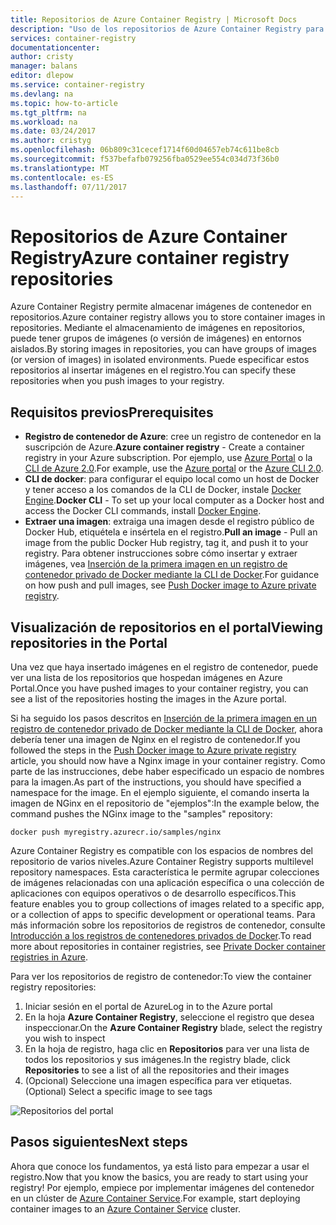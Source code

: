 ```yaml
---
title: Repositorios de Azure Container Registry | Microsoft Docs
description: "Uso de los repositorios de Azure Container Registry para imágenes de Docker"
services: container-registry
documentationcenter: 
author: cristy
manager: balans
editor: dlepow
ms.service: container-registry
ms.devlang: na
ms.topic: how-to-article
ms.tgt_pltfrm: na
ms.workload: na
ms.date: 03/24/2017
ms.author: cristyg
ms.openlocfilehash: 06b809c31cecef1714f60d04657eb74c611be8cb
ms.sourcegitcommit: f537befafb079256fba0529ee554c034d73f36b0
ms.translationtype: MT
ms.contentlocale: es-ES
ms.lasthandoff: 07/11/2017
---
```

# <a name="azure-container-registry-repositories"></a><span data-ttu-id="89ccc-103">Repositorios de Azure Container Registry</span><span class="sxs-lookup"><span data-stu-id="89ccc-103">Azure container registry repositories</span></span>

<span data-ttu-id="89ccc-104">Azure Container Registry permite almacenar imágenes de contenedor en repositorios.</span><span class="sxs-lookup"><span data-stu-id="89ccc-104">Azure container registry allows you to store container images in repositories.</span></span> <span data-ttu-id="89ccc-105">Mediante el almacenamiento de imágenes en repositorios, puede tener grupos de imágenes (o versión de imágenes) en entornos aislados.</span><span class="sxs-lookup"><span data-stu-id="89ccc-105">By storing images in repositories, you can have groups of images (or version of images) in isolated environments.</span></span> <span data-ttu-id="89ccc-106">Puede especificar estos repositorios al insertar imágenes en el registro.</span><span class="sxs-lookup"><span data-stu-id="89ccc-106">You can specify these repositories when you push images to your registry.</span></span>


## <a name="prerequisites"></a><span data-ttu-id="89ccc-107">Requisitos previos</span><span class="sxs-lookup"><span data-stu-id="89ccc-107">Prerequisites</span></span>
* <span data-ttu-id="89ccc-108">**Registro de contenedor de Azure**: cree un registro de contenedor en la suscripción de Azure.</span><span class="sxs-lookup"><span data-stu-id="89ccc-108">**Azure container registry** - Create a container registry in your Azure subscription.</span></span> <span data-ttu-id="89ccc-109">Por ejemplo, use [Azure Portal](container-registry-get-started-portal.md) o la [CLI de Azure 2.0](container-registry-get-started-azure-cli.md).</span><span class="sxs-lookup"><span data-stu-id="89ccc-109">For example, use the [Azure portal](container-registry-get-started-portal.md) or the [Azure CLI 2.0](container-registry-get-started-azure-cli.md).</span></span>
* <span data-ttu-id="89ccc-110">**CLI de docker**: para configurar el equipo local como un host de Docker y tener acceso a los comandos de la CLI de Docker, instale [Docker Engine](https://docs.docker.com/engine/installation/).</span><span class="sxs-lookup"><span data-stu-id="89ccc-110">**Docker CLI** - To set up your local computer as a Docker host and access the Docker CLI commands, install [Docker Engine](https://docs.docker.com/engine/installation/).</span></span>
* <span data-ttu-id="89ccc-111">**Extraer una imagen**: extraiga una imagen desde el registro público de Docker Hub, etiquétela e insértela en el registro.</span><span class="sxs-lookup"><span data-stu-id="89ccc-111">**Pull an image** - Pull an image from the public Docker Hub registry, tag it, and push it to your registry.</span></span> <span data-ttu-id="89ccc-112">Para obtener instrucciones sobre cómo insertar y extraer imágenes, vea [Inserción de la primera imagen en un registro de contenedor privado de Docker mediante la CLI de Docker](container-registry-get-started-docker-cli.md).</span><span class="sxs-lookup"><span data-stu-id="89ccc-112">For guidance on how push and pull images, see [Push Docker image to Azure private registry](container-registry-get-started-docker-cli.md).</span></span>


## <a name="viewing-repositories-in-the-portal"></a><span data-ttu-id="89ccc-113">Visualización de repositorios en el portal</span><span class="sxs-lookup"><span data-stu-id="89ccc-113">Viewing repositories in the Portal</span></span>

<span data-ttu-id="89ccc-114">Una vez que haya insertado imágenes en el registro de contenedor, puede ver una lista de los repositorios que hospedan imágenes en Azure Portal.</span><span class="sxs-lookup"><span data-stu-id="89ccc-114">Once you have pushed images to your container registry, you can see a list of the repositories hosting the images in the Azure portal.</span></span>

<span data-ttu-id="89ccc-115">Si ha seguido los pasos descritos en [Inserción de la primera imagen en un registro de contenedor privado de Docker mediante la CLI de Docker](container-registry-get-started-docker-cli.md), ahora debería tener una imagen de Nginx en el registro de contenedor.</span><span class="sxs-lookup"><span data-stu-id="89ccc-115">If you followed the steps in the [Push Docker image to Azure private registry](container-registry-get-started-docker-cli.md) article, you should now have a Nginx image in your container registry.</span></span> <span data-ttu-id="89ccc-116">Como parte de las instrucciones, debe haber especificado un espacio de nombres para la imagen.</span><span class="sxs-lookup"><span data-stu-id="89ccc-116">As part of the instructions, you should have specified a namespace for the image.</span></span> <span data-ttu-id="89ccc-117">En el ejemplo siguiente, el comando inserta la imagen de NGinx en el repositorio de "ejemplos":</span><span class="sxs-lookup"><span data-stu-id="89ccc-117">In the example below, the command pushes the NGinx image to the "samples" repository:</span></span>

```
docker push myregistry.azurecr.io/samples/nginx
```
 <span data-ttu-id="89ccc-118">Azure Container Registry es compatible con los espacios de nombres del repositorio de varios niveles.</span><span class="sxs-lookup"><span data-stu-id="89ccc-118">Azure Container Registry supports multilevel repository namespaces.</span></span> <span data-ttu-id="89ccc-119">Esta característica le permite agrupar colecciones de imágenes relacionadas con una aplicación específica o una colección de aplicaciones con equipos operativos o de desarrollo específicos.</span><span class="sxs-lookup"><span data-stu-id="89ccc-119">This feature enables you to group collections of images related to a specific app, or a collection of apps to specific development or operational teams.</span></span> <span data-ttu-id="89ccc-120">Para más información sobre los repositorios de registros de contenedor, consulte [Introducción a los registros de contenedores privados de Docker](container-registry-intro.md).</span><span class="sxs-lookup"><span data-stu-id="89ccc-120">To read more about repositories in container registries, see [Private Docker container registries in Azure](container-registry-intro.md).</span></span>

<span data-ttu-id="89ccc-121">Para ver los repositorios de registro de contenedor:</span><span class="sxs-lookup"><span data-stu-id="89ccc-121">To view the container registry repositories:</span></span>

1. <span data-ttu-id="89ccc-122">Iniciar sesión en el portal de Azure</span><span class="sxs-lookup"><span data-stu-id="89ccc-122">Log in to the Azure portal</span></span>
2. <span data-ttu-id="89ccc-123">En la hoja **Azure Container Registry**, seleccione el registro que desea inspeccionar.</span><span class="sxs-lookup"><span data-stu-id="89ccc-123">On the **Azure Container Registry** blade, select the registry you wish to inspect</span></span>
3. <span data-ttu-id="89ccc-124">En la hoja de registro, haga clic en **Repositorios** para ver una lista de todos los repositorios y sus imágenes.</span><span class="sxs-lookup"><span data-stu-id="89ccc-124">In the registry blade, click **Repositories** to see a list of all the repositories and their images</span></span>
4. <span data-ttu-id="89ccc-125">(Opcional) Seleccione una imagen específica para ver etiquetas.</span><span class="sxs-lookup"><span data-stu-id="89ccc-125">(Optional) Select a specific image to see tags</span></span>

![Repositorios del portal](./media/container-registry-repositories/container-registry-repositories.png)


## <a name="next-steps"></a><span data-ttu-id="89ccc-127">Pasos siguientes</span><span class="sxs-lookup"><span data-stu-id="89ccc-127">Next steps</span></span>
<span data-ttu-id="89ccc-128">Ahora que conoce los fundamentos, ya está listo para empezar a usar el registro.</span><span class="sxs-lookup"><span data-stu-id="89ccc-128">Now that you know the basics, you are ready to start using your registry!</span></span> <span data-ttu-id="89ccc-129">Por ejemplo, empiece por implementar imágenes del contenedor en un clúster de [Azure Container Service](https://azure.microsoft.com/documentation/services/container-service/).</span><span class="sxs-lookup"><span data-stu-id="89ccc-129">For example, start deploying container images to an [Azure Container Service](https://azure.microsoft.com/documentation/services/container-service/) cluster.</span></span>
